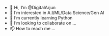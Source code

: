 - 👋 Hi, I’m @DigitalArjun
- 👀 I’m interested in A.I/ML/Data Science/Gen AI
- 🌱 I’m currently learning Python
- 💞️ I’m looking to collaborate on ...
- 📫 How to reach me ...

<!---
DigitalArjun is a ✨ special ✨ repository because its `README.md` (this file) appears on your GitHub profile.
You can click the Preview link to take a look at your changes.
--->
